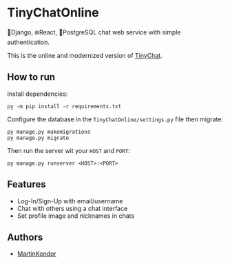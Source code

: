 
<p align="center">
</p>

# TinyChatOnline

🐍Django, ❄️React, 🐘PostgreSQL chat web service with simple authentication.

This is the online and modernized version of [TinyChat](https://github.com/MartinKondor/TinyChat).

## How to run

Install dependencies:
```commandline
py -m pip install -r requirements.txt
```

Configure the database in the `TinyChatOnline/settings.py` file then migrate:
```commandline
py manage.py makemigrations
py manage.py migrate
```

Then run the server wit your `HOST` and `PORT`:
```commandline
py manage.py runserver <HOST>:<PORT>
```

## Features

* Log-In/Sign-Up with email/username
* Chat with others using a chat interface
* Set profile image and nicknames in chats

## Authors

* [MartinKondor](https://github.com/MartinKondor)
